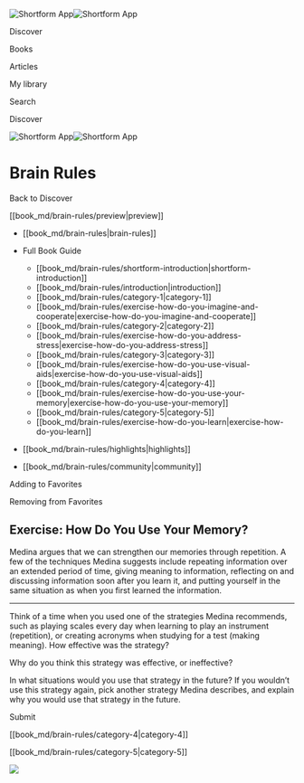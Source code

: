 ![Shortform App](/img/logo.36a2399e.svg)![Shortform App](/img/logo-dark.70c1b072.svg)

Discover

Books

Articles

My library

Search

Discover

![Shortform App](/img/logo.36a2399e.svg)![Shortform App](/img/logo-dark.70c1b072.svg)

# Brain Rules

Back to Discover

[[book_md/brain-rules/preview|preview]]

  * [[book_md/brain-rules|brain-rules]]
  * Full Book Guide

    * [[book_md/brain-rules/shortform-introduction|shortform-introduction]]
    * [[book_md/brain-rules/introduction|introduction]]
    * [[book_md/brain-rules/category-1|category-1]]
    * [[book_md/brain-rules/exercise-how-do-you-imagine-and-cooperate|exercise-how-do-you-imagine-and-cooperate]]
    * [[book_md/brain-rules/category-2|category-2]]
    * [[book_md/brain-rules/exercise-how-do-you-address-stress|exercise-how-do-you-address-stress]]
    * [[book_md/brain-rules/category-3|category-3]]
    * [[book_md/brain-rules/exercise-how-do-you-use-visual-aids|exercise-how-do-you-use-visual-aids]]
    * [[book_md/brain-rules/category-4|category-4]]
    * [[book_md/brain-rules/exercise-how-do-you-use-your-memory|exercise-how-do-you-use-your-memory]]
    * [[book_md/brain-rules/category-5|category-5]]
    * [[book_md/brain-rules/exercise-how-do-you-learn|exercise-how-do-you-learn]]
  * [[book_md/brain-rules/highlights|highlights]]
  * [[book_md/brain-rules/community|community]]



Adding to Favorites 

Removing from Favorites 

## Exercise: How Do You Use Your Memory?

Medina argues that we can strengthen our memories through repetition. A few of the techniques Medina suggests include repeating information over an extended period of time, giving meaning to information, reflecting on and discussing information soon after you learn it, and putting yourself in the same situation as when you first learned the information.

* * *

Think of a time when you used one of the strategies Medina recommends, such as playing scales every day when learning to play an instrument (repetition), or creating acronyms when studying for a test (making meaning). How effective was the strategy?

Why do you think this strategy was effective, or ineffective?

In what situations would you use that strategy in the future? If you wouldn’t use this strategy again, pick another strategy Medina describes, and explain why you would use that strategy in the future.

Submit 

[[book_md/brain-rules/category-4|category-4]]

[[book_md/brain-rules/category-5|category-5]]

![](https://bat.bing.com/action/0?ti=56018282&Ver=2&mid=2c1bf2a6-49e8-4608-a616-9ca6559a4110&sid=49fff5b0636c11eeb9c611038afc8668&vid=4a005010636c11ee80c703d4c4a7acd5&vids=0&msclkid=N&pi=0&lg=en-US&sw=800&sh=600&sc=24&nwd=1&tl=Shortform%20%7C%20Book&p=https%3A%2F%2Fwww.shortform.com%2Fapp%2Fbook%2Fbrain-rules%2Fexercise-how-do-you-use-your-memory&r=&lt=319&evt=pageLoad&sv=1&rn=875413)
